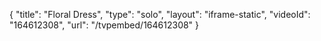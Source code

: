 {
    "title": "Floral Dress",
    "type": "solo",
    "layout": "iframe-static",
    "videoId": "164612308",
    "url": "\/tvpembed\/164612308"
}
